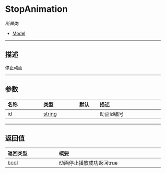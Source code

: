 # StopAnimation

*所属类*:
* [Model](/Api/Classes/Role/Model.md)
------------------------------------------------------------------------------------------
## 描述

停止动画

------------------------------------------------------------------------------------------
## 参数

|<div style="width:100px">名称</div>|<div style="width:100px">类型</div>|<div style="width:50px">默认</div>|<div style="width:350px">描述</div>|
|:---|:---|:---|:---|
|id|[string](/Api/DataType/String.md)||动画id编号|

------------------------------------------------------------------------------------------
## 返回值

|<div style="width:150px">返回类型</div>|<div style="width:520px">概要</div>|
|:---|:---|
|[bool](/Api/DataType/Bool.md)|动画停止播放成功返回true|
